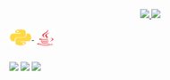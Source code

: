 

<div align="center">
  <a href="https://github.com/cassiobetti">
  <img height="180em" src="https://github-readme-stats.vercel.app/api?username=cassiobetti&show_icons=true&theme=highcontrast&include_all_commits=true&count_private=true"/>
  <img height="180em" src="https://github-readme-stats.vercel.app/api/top-langs/?username=cassiobetti&layout=compact&langs_count=7&theme=highcontrast"/>
</div>
  
  
  <div style="display: inline_block"><br>
    <img align="center" alt="Cassio-Kotlin" height="30" width="40" src="https://raw.githubusercontent.com/devicons/devicon/master/icons/python/python-plain.svg">
    <img align="center" alt="Cassio-Kotlin" height="30" width="40" src="https://raw.githubusercontent.com/devicons/devicon/master/icons/java/java-plain.svg">
</div>

  ##
 
<div>  
  <a href="https://instagram.com/cassiobetti" target="_blank"><img src="https://img.shields.io/badge/-Instagram-%23E4405F?style=for-the-badge&logo=instagram&logoColor=white" target="_blank"></a>
  <a href = "mailto:cassio_betti@yahoo.com.br"><img src="https://img.shields.io/badge/-Yahoo-%23333?style=for-the-badge&logo=gmail&logoColor=white" target="_blank"></a>
  <a href="https://www.linkedin.com/in/cassio-betti-739a0021a/" target="_blank"><img src="https://img.shields.io/badge/-LinkedIn-%230077B5?style=for-the-badge&logo=linkedin&logoColor=white" target="_blank"></a>  
</div>
  

